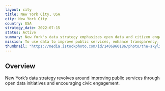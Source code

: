 ```yaml
---
layout: city
title: New York City, USA
city: New York City
country: USA
strategy_date: 2022-07-15
status: Active
summary: New York's data strategy emphasizes open data and citizen engagement.
mission: To use data to improve public services, enhance transparency, and foster innovation.
thumbnail: "https://media.istockphoto.com/id/1406960186/photo/the-skyline-of-new-york-city-united-states.jpg?s=612x612&w=0&k=20&c=yZJXNdzq3d5bKgvVzPBahBujpbVUXFyjyl9FN9L7esM="
---
```


## Overview
New York’s data strategy revolves around improving public services through open data initiatives and encouraging civic engagement.

